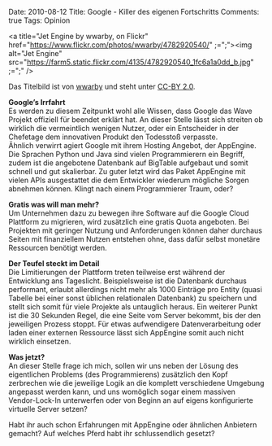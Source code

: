 Date: 2010-08-12
Title: Google - Killer des eigenen Fortschritts
Comments: true
Tags: Opinion

<a title="Jet Engine by wwarby, on Flickr" href="https://www.flickr.com/photos/wwarby/4782920540/" ;=";"><img
        alt="Jet Engine" src="https://farm5.static.flickr.com/4135/4782920540_1fc6a1a0dd_b.jpg" ;=";" /></a>
<p>Das Titelbild ist von <a href="https://www.flickr.com/photos/wwarby">wwarby</a> und steht unter <a
        href="https://creativecommons.org/licenses/by/2.0/">CC-BY 2.0</a>.</p>
<p><strong>Google’s Irrfahrt</strong> <br />Es werden zu diesem Zeitpunkt wohl alle Wissen, dass Google das Wave Projekt
    offiziell für beendet erklärt hat. An dieser Stelle lässt sich streiten ob wirklich die vermeintlich wenigen Nutzer,
    oder ein Entscheider in der Chefetage dem innovativen Produkt den Todesstoß verpasste. <br />Ähnlich verwirrt agiert
    Google mit ihrem Hosting Angebot, der AppEngine. Die Sprachen Python und Java sind vielen Programmierern ein
    Begriff, zudem ist die angebotene Datenbank auf BigTable aufgebaut und somit schnell und gut skalierbar. Zu guter
    letzt wird das Paket AppEngine mit vielen APIs ausgestattet die dem Entwickler wiederum mögliche Sorgen abnehmen
    können. Klingt nach einem Programmierer Traum, oder?</p>
<p><strong>Gratis was will man mehr?</strong> <br />Um Unternehmen dazu zu bewegen ihre Software auf die Google Cloud
    Plattform zu migrieren, wird zusätzlich eine gratis Quota angeboten. Bei Projekten mit geringer Nutzung und
    Anforderungen können daher durchaus Seiten mit finanziellem Nutzen entstehen ohne, dass dafür selbst monetäre
    Ressourcen benötigt werden.</p>
<p><strong>Der Teufel steckt im Detail</strong> <br />Die Limitierungen der Plattform treten teilweise erst während der
    Entwicklung ans Tageslicht. Beispielsweise ist die Datenbank durchaus performant, erlaubt allerdings nicht mehr als
    1000 Einträge pro Entity (quasi Tabelle bei einer sonst üblichen relationalen Datenbank) zu speichern und stellt
    sich somit für viele Projekte als untauglich heraus. Ein weiterer Punkt ist die 30 Sekunden Regel, die eine Seite
    vom Server bekommt, bis der den jeweiligen Prozess stoppt. Für etwas aufwendigere Datenverarbeitung oder laden einer
    externen Ressource lässt sich AppEngine somit auch nicht wirklich einsetzen.</p>
<p><strong>Was jetzt?</strong> <br />An dieser Stelle frage ich mich, sollen wir uns neben der Lösung des eigentlichen
    Problems (des Programmierens) zusätzlich den Kopf zerbrechen wie die jeweilige Logik an die komplett verschiedene
    Umgebung angepasst werden kann, und uns womöglich sogar einem massiven Vendor-Lock-In unterwerfen oder von Beginn an
    auf eigens konfigurierte virtuelle Server setzen? </p>
<p>Habt ihr auch schon Erfahrungen mit AppEngine oder ähnlichen Anbietern gemacht? Auf welches Pferd habt ihr
    schlussendlich gesetzt?</p>
